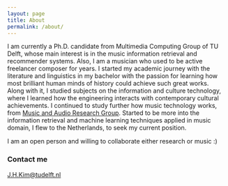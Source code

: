 ```yaml
---
layout: page
title: About
permalink: /about/
---
```


I am currently a Ph.D. candidate from Multimedia Computing Group of TU Delft, whose main interest is in the music information retrieval and recommender systems. Also, I am a musician who used to be active freelancer composer for years. I started my academic journey with the literature and linguistics in my bachelor with the passion for learning how most brilliant human minds of history could achieve such great works. Along with it, I studied subjects on the information and culture technology, where I learned how the engineering interacts with contemporary cultural achievements. I continued to study further how music technology works, from [Music and Audio Research Group]('marg.snu.ac.kr'). Started to be more into the information retrieval and machine learning techniques applied in music domain, I flew to the Netherlands, to seek my current position.

I am an open person and willing to collaborate either research or music :)

### Contact me

[J.H.Kim@tudelft.nl](mailto:J.H.Kim@tudelft.nl)
